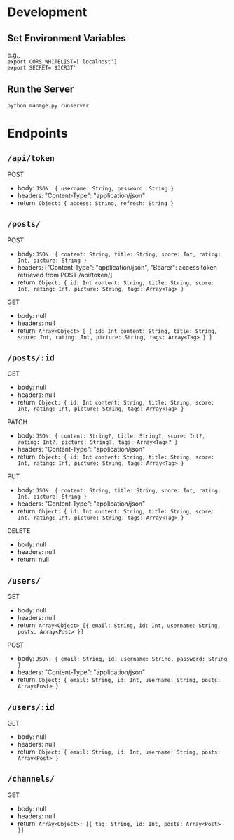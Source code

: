 # Development 
## Set Environment Variables 
e.g.,  
`export CORS_WHITELIST=['localhost']`  
`export SECRET='$3CR3T'`

## Run the Server
`python manage.py runserver`

# Endpoints
## `/api/token`

POST
  - body: `JSON: { username: String, password: String }`
  - headers: "Content-Type": "application/json"  
  - return: `Object: { access: String, refresh: String }`
  
## `/posts/`  

POST  
  - body: `JSON: { content: String, title: String, score: Int, rating: Int, picture: String }`  
  - headers: ["Content-Type": "application/json", "Bearer": access token retrieved from POST /api/token/]    
  - return: `Object: { id: Int content: String, title: String, score: Int, rating: Int, picture: String, tags: Array<Tag> }`

GET 
  - body: null  
  - headers: null  
  - return: `Array<Object> [ { id: Int content: String, title: String, score: Int, rating: Int, picture: String, tags: Array<Tag> } ]` 

## `/posts/:id` 

GET 
  - body: null  
  - headers: null  
  - return: `Object: { id: Int content: String, title: String, score: Int, rating: Int, picture: String, tags: Array<Tag> }` 
  
PATCH  
  - body: `JSON: { content: String?, title: String?, score: Int?, rating: Int?, picture: String?, tags: Array<Tag>? }`   
  - headers: "Content-Type": "application/json"  
  - return: `Object: { id: Int content: String, title: String, score: Int, rating: Int, picture: String, tags: Array<Tag> }`
  
PUT  
  - body: `JSON: { content: String, title: String, score: Int, rating: Int, picture: String }`   
  - headers: "Content-Type": "application/json"  
  - return: `Object: { id: Int content: String, title: String, score: Int, rating: Int, picture: String, tags: Array<Tag> }`
  
DELETE
  - body: null  
  - headers: null  
  - return: null  

## `/users/`  

GET
  - body: null
  - headers: null
  - return: `Array<Object> [{ email: String, id: Int, username: String, posts: Array<Post> }]`  

POST
  - body: `JSON: { email: String, id: username: String, password: String }`
  - headers: "Content-Type": "application/json" 
  - return: `Object: { email: String, id: Int, username: String, posts: Array<Post> }`

## `/users/:id`  

GET
  - body: null
  - headers: null
  - return: `Object: { email: String, id: Int, username: String, posts: Array<Post> }`

## `/channels/ `

GET
  - body: null
  - headers: null
  - return: `Array<Object>: [{ tag: String, id: Int, posts: Array<Post> }]`
